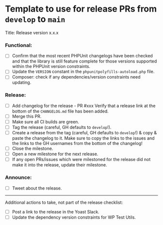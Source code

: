 Template to use for release PRs from `develop` to `main`
===========================================================

Title: Release version x.x.x

### Functional:
- [ ] Confirm that the most recent PHPUnit changelogs have been checked and that the library is still feature complete for those versions supported within the PHPUnit version constraints.
- [ ] Update the `VERSION` constant in the `phpunitpolyfills-autoload.php` file.
- [ ] Composer: check if any dependencies/version constraints need updating.

### Release:
- [ ] Add changelog for the release - PR #xxx
    Verify that a release link at the bottom of the `CHANGELOG.md` file has been added.
- [ ] Merge this PR.
- [ ] Make sure all CI builds are green.
- [ ] Tag the release (careful, GH defaults to `develop`!).
- [ ] Create a release from the tag (careful, GH defaults to `develop`!) & copy & paste the changelog to it.
    Make sure to copy the links to the issues and the links to the GH usernames from the bottom of the changelog!
- [ ] Close the milestone.
- [ ] Open a new milestone for the next release.
- [ ] If any open PRs/issues which were milestoned for the release did not make it into the release, update their milestone.

### Announce:
- [ ] Tweet about the release.


---

Additional actions to take, not part of the release checklist:
- [ ] Post a link to the release in the Yoast Slack.
- [ ] Update the dependency version constraints for WP Test Utils.
